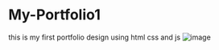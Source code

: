 # My-Portfolio1
this is my first portfolio design using html css and js
![image](https://user-images.githubusercontent.com/82828389/233772377-762b7398-633f-46c2-a8fc-bd84383f1faa.png)
